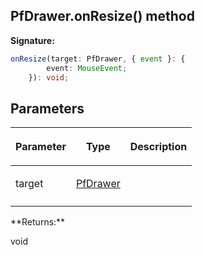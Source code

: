 ## PfDrawer.onResize() method

**Signature:**

```typescript
onResize(target: PfDrawer, { event }: {
        event: MouseEvent;
    }): void;
```

## Parameters

<table><thead><tr><th>

Parameter


</th><th>

Type


</th><th>

Description


</th></tr></thead>
<tbody><tr><td>

target


</td><td>

[PfDrawer](./pfdrawer)


</td><td>


</td></tr>
<tr><td>


</td><td>


</td><td>


</td></tr>
</tbody></table>
**Returns:**

void

